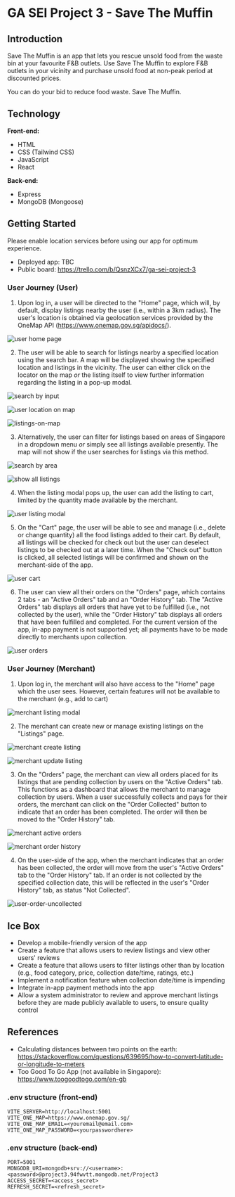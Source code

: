 # GA SEI Project 3 - Save The Muffin

## Introduction

Save The Muffin is an app that lets you rescue unsold food from the waste bin at your favourite F&B outlets. Use Save The Muffin to explore F&B outlets in your vicinity and purchase unsold food at non-peak period at discounted prices.

You can do your bid to reduce food waste. Save The Muffin.

## Technology

**Front-end:**

- HTML
- CSS (Tailwind CSS)
- JavaScript
- React

**Back-end:**

- Express
- MongoDB (Mongoose)

## Getting Started

Please enable location services before using our app for optimum experience.

- Deployed app: TBC
- Public board: https://trello.com/b/QsnzXCx7/ga-sei-project-3

### User Journey (User)

1. Upon log in, a user will be directed to the "Home" page, which will, by default, display listings nearby the user (i.e., within a 3km radius). The user's location is obtained via geolocation services provided by the OneMap API (https://www.onemap.gov.sg/apidocs/).

![user home page](./screenshots/user-home.png)

2. The user will be able to search for listings nearby a specified location using the search bar. A map will be displayed showing the specified location and listings in the vicinity. The user can either click on the locator on the map _or_ the listing itself to view further information regarding the listing in a pop-up modal.

![search by input](./screenshots/search-by-input.png)

![user location on map](./screenshots/user-location-on-map.png)

![listings-on-map](./screenshots/listings-on-map.png)

3. Alternatively, the user can filter for listings based on areas of Singapore in a dropdown menu _or_ simply see all listings available presently. The map will not show if the user searches for listings via this method.

![search by area](./screenshots/search-by-area.png)

![show all listings](./screenshots/show-all-listings.png)

4. When the listing modal pops up, the user can add the listing to cart, limited by the quantity made available by the merchant.

![user listing modal](./screenshots/user-listing-modal.png)

5. On the "Cart" page, the user will be able to see and manage (i.e., delete or change quantity) all the food listings added to their cart. By default, all listings will be checked for check out but the user can deselect listings to be checked out at a later time. When the "Check out" button is clicked, all selected listings will be confirmed and shown on the merchant-side of the app.

![user cart](./screenshots/user-cart.png)

6. The user can view all their orders on the "Orders" page, which contains 2 tabs - an "Active Orders" tab and an "Order History" tab. The "Active Orders" tab displays all orders that have yet to be fulfilled (i.e., not collected by the user), while the "Order History" tab displays all orders that have been fulfilled and completed. For the current version of the app, in-app payment is not supported yet; all payments have to be made directly to merchants upon collection.

![user orders](./screenshots/user-orders.png)

### User Journey (Merchant)

1. Upon log in, the merchant will also have access to the "Home" page which the user sees. However, certain features will not be available to the merchant (e.g., add to cart)

![merchant listing modal](./screenshots/merchant-listing-modal.png)

2. The merchant can create new or manage existing listings on the "Listings" page.

![merchant create listing](./screenshots/merchant-create-listing.png)

![merchant update listing](./screenshots/merchant-update-listing.png)

3. On the "Orders" page, the merchant can view all orders placed for its listings that are pending collection by users on the "Active Orders" tab. This functions as a dashboard that allows the merchant to manage collection by users. When a user successfully collects and pays for their orders, the merchant can click on the "Order Collected" button to indicate that an order has been completed. The order will then be moved to the "Order History" tab.

![merchant active orders](./screenshots/merchant-active-orders.png)

![merchant order history](./screenshots/merchant-order-history.png)

4. On the user-side of the app, when the merchant indicates that an order has been collected, the order will move from the user's "Active Orders" tab to the "Order History" tab. If an order is not collected by the specified collection date, this will be reflected in the user's "Order History" tab, as status "Not Collected".

![user-order-uncollected](./screenshots/user-order-uncollected.png)

## Ice Box

- Develop a mobile-friendly version of the app
- Create a feature that allows users to review listings and view other users' reviews
- Create a feature that allows users to filter listings other than by location (e.g., food category, price, collection date/time, ratings, etc.)
- Implement a notification feature when collection date/time is impending
- Integrate in-app payment methods into the app
- Allow a system administrator to review and approve merchant listings before they are made publicly available to users, to ensure quality control

## References

- Calculating distances between two points on the earth: https://stackoverflow.com/questions/639695/how-to-convert-latitude-or-longitude-to-meters
- Too Good To Go App (not available in Singapore): https://www.toogoodtogo.com/en-gb

### .env structure (front-end)

```
VITE_SERVER=http://localhost:5001
VITE_ONE_MAP=https://www.onemap.gov.sg/
VITE_ONE_MAP_EMAIL=<youremail@email.com>
VITE_ONE_MAP_PASSWORD=<yourpasswordhere>
```

### .env structure (back-end)

```
PORT=5001
MONGODB_URI=mongodb+srv://<username>:<password>@project3.94fwvtt.mongodb.net/Project3
ACCESS_SECRET=<access_secret>
REFRESH_SECRET=<refresh_secret>
```
